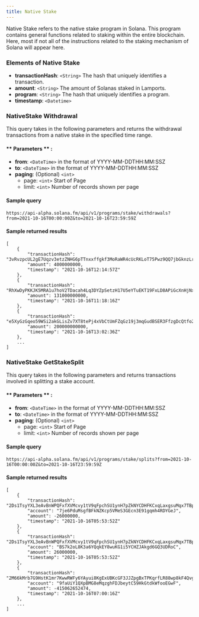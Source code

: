```yaml
---
title: Native Stake
---
```

Native Stake refers to the native stake program in Solana. This program contains general functions related to staking within the entire blockchain. Here, most if not all of the instructions related to the staking mechanism of Solana will appear here.


### Elements of Native Stake
* **transactionHash**: `<String>` The hash that uniquely identifies a transaction.
* **amount**: `<String>` The amount of Solanas staked in Lamports.
* **program**: `<String>` The hash that uniquely identifies a program.
* **timestamp**: `<Datetime>`

### NativeStake Withdrawal

This query takes in the following parameters and returns the withdrawal transactions from a native stake in the specified time range.

#### ** Parameters ** :

- **from**: `<DateTime>` in the format of YYYY-MM-DDTHH:MM:SSZ
- **to**: `<DateTime>` in the format of YYYY-MM-DDTHH:MM:SSZ
- **paging**: (Optional) `<int>`
  - page: `<int>` Start of Page
  - limit: `<int>` Number of records shown per page

#### Sample query
```
https://api-alpha.solana.fm/api/v1/programs/stake/withdrawals?from=2021-10-16T00:00:00Z&to=2021-10-16T23:59:59Z
```
#### Sample returned results
```
[
    {
        "transactionHash": "3vRvzpcUL2gE7Uqzv3etzZNHG6pTTnxxffgkf3MoRaWR4cUcRKLoT75Pwz9QQ7jbGknzLrNLbk7M6y3iWH7UAv6W",
        "amount": 4000000000,
        "timestamp": "2021-10-16T12:14:57Z"
    },
    {
        "transactionHash": "RhXwDyPKKJK5MRA1u7hoV2TDacah4Lq3DYZpSetzH17U5eYTuEKT19FxLD8APiGcXnHjNx6t4wCtUwnafohGPZH",
        "amount": 131000000000,
        "timestamp": "2021-10-16T11:18:16Z"
    },
    {
        "transactionHash": "e5XyGzGqeo59WSi2akGLisZv7XT8tePj4xVbCtUmFZqGz19j3mqGudBSER3FfzgDcQtfo2oykkz1j9X16XVsraa",
        "amount": 200000000000,
        "timestamp": "2021-10-16T13:02:36Z"
    },
    ...
]
```

### NativeStake GetStakeSplit

This query takes in the following parameters and returns transactions involved in splitting a stake account.

#### ** Parameters ** :

- **from**: `<DateTime>` in the format of YYYY-MM-DDTHH:MM:SSZ
- **to**: `<DateTime>` in the format of YYYY-MM-DDTHH:MM:SSZ
- **paging**: (Optional) `<int>`
  - page: `<int>` Start of Page
  - limit: `<int>` Number of records shown per page

#### Sample query
```
https://api-alpha.solana.fm/api/v1/programs/stake/splits?from=2021-10-16T00:00:00Z&to=2021-10-16T23:59:59Z
```
#### Sample returned results
```
[
    {
        "transactionHash": "2Ds1TsyYXL3eAvBnWPQFxfXVMcvy1tV9qFpchSU1ynH7pZkNYCDHFKCxqLaxgsuMqx7TBpaNSATKaLwGE2YxhmJt",
        "account": "7je6PduMsgfBFkNZKcp5VMeS3GEcn3E91gqmh4RDYGeJ",
        "amount": -26000000,
        "timestamp": "2021-10-16T05:53:52Z"
    },
    {
        "transactionHash": "2Ds1TsyYXL3eAvBnWPQFxfXVMcvy1tV9qFpchSU1ynH7pZkNYCDHFKCxqLaxgsuMqx7TBpaNSATKaLwGE2YxhmJt",
        "account": "BS7k2oL8K3a6YQqkEY8wuKG1i5YCHZJAkgd6GQ3UDRoC",
        "amount": 26000000,
        "timestamp": "2021-10-16T05:53:52Z"
    },
    {
        "transactionHash": "2M66kMrb7G9HstK1mr7KwwRWFy6YAyui8KgExUBKcGF3JJZpgBxTPKqrfLR88wp8kF4QvgGG2wdBxLuH7GEntZ9A",
        "account": "9faUiY1QXpBMG8eMqzghFDJbeytC59HkGtdkWfooEGwF",
        "amount": -415062652474,
        "timestamp": "2021-10-16T07:00:16Z"
    },
    ...
]
```







